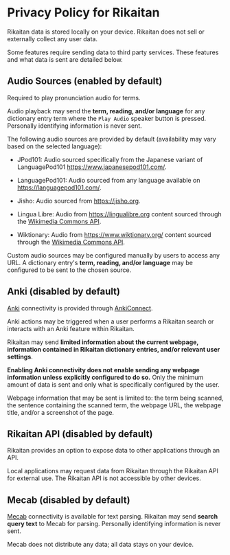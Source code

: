 # Privacy Policy for Rikaitan

Rikaitan data is stored locally on your device. Rikaitan does not sell or externally collect any user data.

Some features require sending data to third party services. These features and what data is sent are detailed below.

## Audio Sources (enabled by default)

Required to play pronunciation audio for terms.

Audio playback may send the **term, reading, and/or language** for any dictionary entry term where the `Play Audio` speaker button is pressed. Personally identifying information is never sent.

The following audio sources are provided by default (availability may vary based on the selected language):

- JPod101: Audio sourced specifically from the Japanese variant of LanguagePod101 https://www.japanesepod101.com/.

- LanguagePod101: Audio sourced from any language available on https://languagepod101.com/.

- Jisho: Audio sourced from https://jisho.org.

- Lingua Libre: Audio from https://lingualibre.org content sourced through the [Wikimedia Commons API](https://commons.wikimedia.org/w/api.php).

- Wiktionary: Audio from https://www.wiktionary.org/ content sourced through the [Wikimedia Commons API](https://commons.wikimedia.org/w/api.php).

Custom audio sources may be configured manually by users to access any URL. A dictionary entry's **term, reading, and/or language** may be configured to be sent to the chosen source.

## Anki (disabled by default)

[Anki](https://wiki.archlinux.org/title/Anki) connectivity is provided through [AnkiConnect](https://ankiweb.net/shared/info/2055492159).

Anki actions may be triggered when a user performs a Rikaitan search or interacts with an Anki feature within Rikaitan.

Rikaitan may send **limited information about the current webpage, information contained in Rikaitan dictionary entries, and/or relevant user settings**.

**Enabling Anki connectivity does not enable sending any webpage information unless explicitly configured to do so.** Only the minimum amount of data is sent and only what is specifically configured by the user.

Webpage information that may be sent is limited to: the term being scanned, the sentence containing the scanned term, the webpage URL, the webpage title, and/or a screenshot of the page.

## Rikaitan API (disabled by default)

Rikaitan provides an option to expose data to other applications through an API.

Local applications may request data from Rikaitan through the Rikaitan API for external use. The Rikaitan API is not accessible by other devices.

## Mecab (disabled by default)

[Mecab](https://taku910.github.io/mecab/) connectivity is available for text parsing. Rikaitan may send **search query text** to Mecab for parsing. Personally identifying information is never sent.

Mecab does not distribute any data; all data stays on your device.
